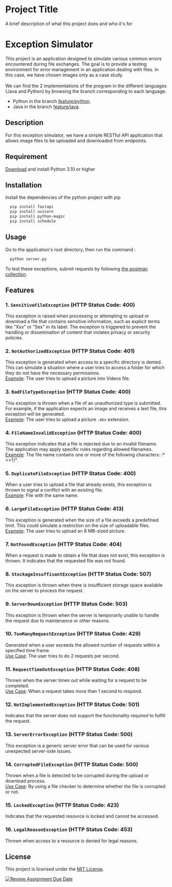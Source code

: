
# Project Title

A brief description of what this project does and who it's for

# Exception Simulator

This project is an application designed to simulate various common errors encountered during file exchanges. The goal is to provide a testing environment for error management in an application dealing with files. In this case, we have chosen images only as a case study.
<br>
<br>
We can find the 2 implementations of the program in the different languages (Java and Python) by browsing the branch corresponding to each language.

- Python in the branch [feature/python](https://github.com/hei-school/cc-hei-hub-prog5-exception/tree/feature/python).
- Java in the branch [feature/java](https://github.com/hei-school/cc-hei-hub-prog5-exception/tree/feature/java).


## Description

For this exception simulator, we have a simple RESTful API application that allows image files to be uploaded and downloaded from endpoints.

## Requirement

[Download](https://www.python.org/downloads/) and install Python 3.10 or higher

## Installation

Install the dependencies of the python project with pip

```bash
  pip install fastapi
  pip install uvicorn
  pip install python-magic
  pip install schedule
```

## Usage

Go to the application's root directory, then run the command :

```bash
  python server.py
```

To test these exceptions, submit requests by following [the postman collection](https://raw.githubusercontent.com/hei-school/cc-hei-hub-prog5-exception/feature/python/docs/prog5p2.postman_collection.json).

## Features

### 1. `SensitiveFileException` (HTTP Status Code: 400)

This exception is raised when processing or attempting to upload or download a file that contains sensitive information, such as explicit terms like "Xxx" or "Sex" in its label. The exception is triggered to prevent the handling or dissemination of content that violates privacy or security policies.

### 2. `NotAuthorizedException` (HTTP Status Code: 401)

This exception is generated when access to a specific directory is denied. This can simulate a situation where a user tries to access a folder for which they do not have the necessary permissions.
<br>
<u>Example</u>: The user tries to upload a picture into Videos file.

### 3. `BadFileTypeException` (HTTP Status Code: 400)

This exception is thrown when a file of an unauthorized type is submitted. For example, if the application expects an image and receives a text file, this exception will be generated.
<br>
<u>Example</u>: The user tries to upload a picture `.mkv` extension.

### 4. `FileNameInvalidException` (HTTP Status Code: 400)

This exception indicates that a file is rejected due to an invalid filename. The application may apply specific rules regarding allowed filenames.
<br>
<u>Example</u>: The file name contains one or more of the following characters: :*<>?/\".

### 5. `DuplicateFileException` (HTTP Status Code: 400)

When a user tries to upload a file that already exists, this exception is thrown to signal a conflict with an existing file.
<br>
<u>Example</u>: File with the same name.

### 6. `LargeFileException` (HTTP Status Code: 413)

This exception is generated when the size of a file exceeds a predefined limit. This could simulate a restriction on the size of uploadable files.
<br>
<u>Example</u>: The user tries to upload an 8 MB-sized picture.

### 7. `NotFoundException` (HTTP Status Code: 404)

When a request is made to obtain a file that does not exist, this exception is thrown. It indicates that the requested file was not found.

### 8. `StockageInsuffisantException` (HTTP Status Code: 507)

This exception is thrown when there is insufficient storage space available on the server to process the request.

### 9. `ServerDownException` (HTTP Status Code: 503)

This exception is thrown when the server is temporarily unable to handle the request due to maintenance or other reasons.

### 10. `TooManyRequestException` (HTTP Status Code: 429)

Generated when a user exceeds the allowed number of requests within a specified time frame.
<br>
<u>Use Case</u>: The user tries to do 2 requests per second.

### 11. `RequestTimeOutException` (HTTP Status Code: 408)

Thrown when the server times out while waiting for a request to be completed.
<br>
<u>Use Case</u>: When a request takes more than 1 second to respond.

### 12. `NotImplementedException` (HTTP Status Code: 501)

Indicates that the server does not support the functionality required to fulfill the request.

### 13. `ServerErrorException` (HTTP Status Code: 500)

This exception is a generic server error that can be used for various unexpected server-side issues.

### 14. `CorruptedFileException` (HTTP Status Code: 500)

Thrown when a file is detected to be corrupted during the upload or download process.
<br>
<u>Use Case</u>: By using a file checker to determine whether the file is corrupted or not.

### 15. `LockedException` (HTTP Status Code: 423)

Indicates that the requested resource is locked and cannot be accessed.

### 16. `LegalReasonException` (HTTP Status Code: 453)

Thrown when access to a resource is denied for legal reasons.
## License

This project is licensed under the [MIT License](LICENSE.md).

[![Review Assignment Due Date](https://classroom.github.com/assets/deadline-readme-button-24ddc0f5d75046c5622901739e7c5dd533143b0c8e959d652212380cedb1ea36.svg)](https://classroom.github.com/a/wTBA-Etm)